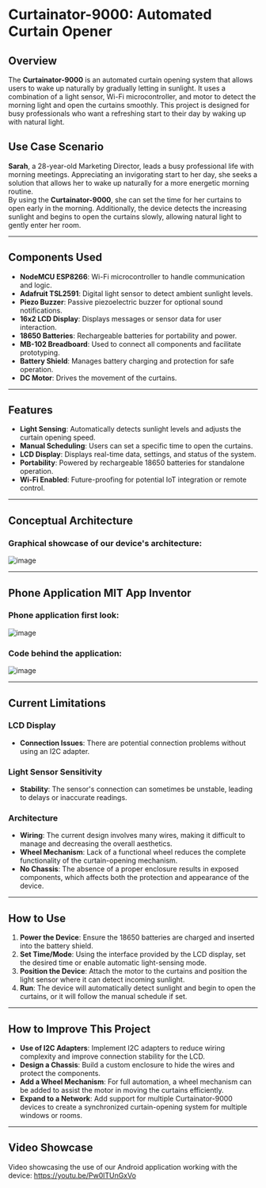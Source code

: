 # Curtainator-9000: Automated Curtain Opener

## Overview

The **Curtainator-9000** is an automated curtain opening system that allows users to wake up naturally by gradually letting in sunlight. It uses a combination of a light sensor, Wi-Fi microcontroller, and motor to detect the morning light and open the curtains smoothly. This project is designed for busy professionals who want a refreshing start to their day by waking up with natural light.

## Use Case Scenario

**Sarah**, a 28-year-old Marketing Director, leads a busy professional life with morning meetings. Appreciating an invigorating start to her day, she seeks a solution that allows her to wake up naturally for a more energetic morning routine.  
By using the **Curtainator-9000**, she can set the time for her curtains to open early in the morning. Additionally, the device detects the increasing sunlight and begins to open the curtains slowly, allowing natural light to gently enter her room.

---

## Components Used

- **NodeMCU ESP8266**: Wi-Fi microcontroller to handle communication and logic.
- **Adafruit TSL2591**: Digital light sensor to detect ambient sunlight levels.
- **Piezo Buzzer**: Passive piezoelectric buzzer for optional sound notifications.
- **16x2 LCD Display**: Displays messages or sensor data for user interaction.
- **18650 Batteries**: Rechargeable batteries for portability and power.
- **MB-102 Breadboard**: Used to connect all components and facilitate prototyping.
- **Battery Shield**: Manages battery charging and protection for safe operation.
- **DC Motor**: Drives the movement of the curtains.

---

## Features

- **Light Sensing**: Automatically detects sunlight levels and adjusts the curtain opening speed.
- **Manual Scheduling**: Users can set a specific time to open the curtains.
- **LCD Display**: Displays real-time data, settings, and status of the system.
- **Portability**: Powered by rechargeable 18650 batteries for standalone operation.
- **Wi-Fi Enabled**: Future-proofing for potential IoT integration or remote control.

---

## Conceptual Architecture

### Graphical showcase of our device's architecture:
![image](https://github.com/user-attachments/assets/a51b31e9-73b3-4cc7-beaa-8b4e9466fe79)

---

## Phone Application MIT App Inventor

### Phone application first look:
![image](https://github.com/user-attachments/assets/81bc32df-45c9-4ef3-98d9-bb8308ae7e91)

### Code behind the application:
![image](https://github.com/user-attachments/assets/1863d3ab-50ca-4951-9df2-177bab044c62)

---

## Current Limitations

### LCD Display
- **Connection Issues**: There are potential connection problems without using an I2C adapter.
  
### Light Sensor Sensitivity
- **Stability**: The sensor's connection can sometimes be unstable, leading to delays or inaccurate readings.

### Architecture
- **Wiring**: The current design involves many wires, making it difficult to manage and decreasing the overall aesthetics.  
- **Wheel Mechanism**: Lack of a functional wheel reduces the complete functionality of the curtain-opening mechanism.  
- **No Chassis**: The absence of a proper enclosure results in exposed components, which affects both the protection and appearance of the device.

---

## How to Use

1. **Power the Device**: Ensure the 18650 batteries are charged and inserted into the battery shield.
2. **Set Time/Mode**: Using the interface provided by the LCD display, set the desired time or enable automatic light-sensing mode.
3. **Position the Device**: Attach the motor to the curtains and position the light sensor where it can detect incoming sunlight.
4. **Run**: The device will automatically detect sunlight and begin to open the curtains, or it will follow the manual schedule if set.

---

## How to Improve This Project

- **Use of I2C Adapters**: Implement I2C adapters to reduce wiring complexity and improve connection stability for the LCD.
- **Design a Chassis**: Build a custom enclosure to hide the wires and protect the components.
- **Add a Wheel Mechanism**: For full automation, a wheel mechanism can be added to assist the motor in moving the curtains efficiently.
- **Expand to a Network**: Add support for multiple Curtainator-9000 devices to create a synchronized curtain-opening system for multiple windows or rooms.

---

## Video Showcase

Video showcasing the use of our Android application working with the device: https://youtu.be/Pw0lTUnGxVo
